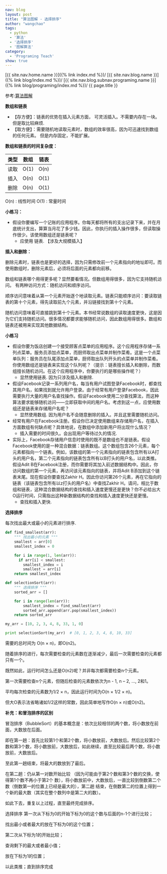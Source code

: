 ```yaml
---
nav: blog
layout: post
title: "算法图解 - 选择排序"
author: "wangchao"
tags:
  - python
  - '算法'
  - '选择排序'
  - '图解算法'
category:
  - 'Programing Teach'
show: true
---
```


[{{ site.nav.home.name }}]({% link index.md %})/
[{{ site.nav.blog.name }}]({% link blog/index.md %})/
[{{ site.nav.blog.subnav.programing.name }}]({% link blog/programing/index.md %})/
{{ page.title }}

参考:[算法图解](https://book.douban.com/subject/26979890/)


**数组和链表**

- 【存方便】：链表的优势在插入元素方面， 可灵活插入。不需要内存在一块。但是取比较麻烦.
- 【取方便】：需要随机地读取元素时，数组的效率很高，因为可迅速找到数组的任何元素。 但是内存固定，不能扩展。

**数组和链表的时间复杂度：**

类型 | 数组 | 链表
-----| ---- | -----
读取 | O(1) | O(n)
插入 | O(n) | O(1)
删除 | O(n) | O(1)

O(n) : 线性时间
O(1) : 常量时间

**小练习：**

- 假设你要编写一个记账的应用程序。你每天都将所有的支出记录下来，并在月底统计支出，算算当月花了多少钱。因此，你执行的插入操作很多，但读取操作很少。该使用数组还是链表呢？
  - 应使用 链表. 【涉及大规模插入】

**插入和删除：**

删除元素时，链表也是更好的选择，因为只需修改前一个元素指向的地址即可。而使用数组时，删除元素后，必须将后面的元素都向前移。

数组和链表哪个用得更多呢？显然要看情况。但数组用得很多，因为它支持随机访问。
有两种访问方式：随机访问和顺序访问。

顺序访问意味着从第一个元素开始逐个地读取元素。链表只能顺序访问：要读取链表的第十个元素，得先读取前九个元素，并沿链接找到第十个元素。

随机访问意味着可直接跳到第十个元素。本书经常说数组的读取速度更快，这是因为它们支持随机访问。很多情况都要求能够随机访问，因此数组用得很多。数组和链表还被用来实现其他数据结构。

**小练习**

- 假设你要为饭店创建一个接受顾客点菜单的应用程序。这个应用程序存储一系列点菜单。服务员添加点菜单，而厨师取出点菜单并制作菜肴。这是一个点菜单队列：服务员在队尾添加点菜单，厨师取出队列开头的点菜单并制作菜肴。你使用数组还是链表来实现这个队列呢？（提示：链表擅长插入和删除，而数组擅长随机访问。在这个应用程序中，你要执行的是哪些操作呢？）
  - 显然使用链表. 因为只涉及插入和删除.
- 假设Facebook记录一系列用户名，每当有用户试图登录Facebook时，都查找其用户名，如果找到就允许用户登录。由于经常有用户登录Facebook，因此需要执行大量的用户名查找操作。假设Facebook使用二分查找算法，而这种算法要求能够随机访问——立即获取中间的用户名。考虑到这一点，应使用数组还是链表来存储用户名呢？
  - 显然使用数组. 因为用户名不会随意删除的插入。并且这里需要随机访问。
- 经常有用户在Facebook注册。假设你已决定使用数组来存储用户名，在插入方面数组有何缺点呢？具体地说，在数组中添加新用户将出现什么情况？
  - 插入需要的时间很久。会出现用户等待过久的情况.
- 实际上，Facebook存储用户信息时使用的既不是数组也不是链表。假设Facebook使用的是一种混合数据：链表数组。这个数组包含26个元素，每个元素都指向一个链表。例如，该数组的第一个元素指向的链表包含所有以A打头的用户名，第二个元素指向的链表包含所有以B打头的用户名，以此类推。假设Adit B在Facebook注册，而你需要将其加入前述数据结构中。因此，你访问数组的第一个元素，再访问该元素指向的链表，并将Adit B添加到这个链表末尾。现在假设你要查找Zakhir H。因此你访问第26个元素，再在它指向的链表（该链表包含所有以z打头的用户名）中查找Zakhir H。请问，相比于数组和链表，这种混合数据结构的查找和插入速度更慢还是更快？你不必给出大O运行时间，只需指出这种新数据结构的查找和插入速度更快还是更慢。
  - 查找和插入更快.

**选择排序**

每次找出最大或最小的元素进行排序.

```python
def find_smallest(arr):
    """ 找出最小的元素 """
    smallest = arr[0]
    smallest_index = 0

    for i in range(1, len(arr)):
      if arr[i] < smallest:
        smallest_index = i
        smallest = arr[i]
    return smallest_index

def selectionSort(arr):
    """ 选择排序 """
    sorted_arr = []

    for i in range(len(arr)):
        smallest_index = find_smallest(arr)
        sorted_arr.append(arr.pop(smallest_index))
    return sorted_arr

my_arr = [10, 2, 3, 4, 8, 33, 1, 0]

print selectionSort(my_arr)  # [0, 1, 2, 3, 4, 8, 10, 33]
```

需要的总时间为 O(n × n)，即O(n2)。

随着排序的进行，每次需要检查的元素数在逐渐减少，最后一次需要检查的元素都只有一个。

既然如此，运行时间怎么还是O(n2)呢？并非每次都需要检查n个元素。

第一次需要检查n个元素，但随后检查的元素数依次为n - 1, n – 2, …, 2和1。

平均每次检查的元素数为1/2 × n，因此运行时间为O(n × 1/2 × n)。

但大O表示法省略诸如1/2这样的常数，因此简单地写作O(n × n)或O(n2)。

**补充：和冒泡排序的区别**

冒泡排序（BubbleSort）的基本概念是：依次比较相邻的两个数，将小数放在前面，大数放在后面。

即在第一趟：首先比较第1个和第2个数，将小数放前，大数放后。然后比较第2个数和第3个数，将小数放前，大数放后，如此继续，直至比较最后两个数，将小数放前，大数放后。

至此第一趟结束，将最大的数放到了最后。

在第二趟：仍从第一对数开始比较 （因为可能由于第2个数和第3个数的交换，使得第1个数不再小于第2个	数），将小数放前中，大数放后，一直比较到倒数第二个数（倒数第一的位置上已经是最大的），第二趟 结束，在倒数第二的位置上得到一个新的最大数（其实在整个数列中是第二大的数）。

如此下去，重复以上过程，直至最终完成排序。

选择排序 第一次从下标为0的开始下标为0的这个数与后面的n-1个进行比较；

找出最小或者最大的放在下标为0的这个位置；

第二次从下标为1的开始比较；

查询剩下的最大或者最小值；

放在下标为1的位置；

以此类推；直到排序完成
